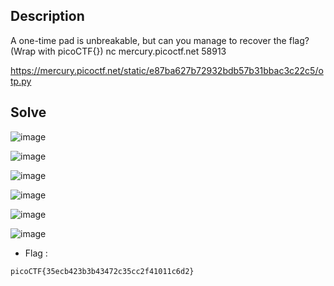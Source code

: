 ## Description

A one-time pad is unbreakable, but can you manage to recover the flag? (Wrap with picoCTF{}) nc mercury.picoctf.net 58913

https://mercury.picoctf.net/static/e87ba627b72932bdb57b31bbac3c22c5/otp.py

## Solve

![image](https://github.com/user-attachments/assets/b95b290c-8ae3-41d1-b5e7-c67e45855e2c)

![image](https://github.com/user-attachments/assets/35c95ff6-fb42-45f7-b273-111d76a73c53)

![image](https://github.com/user-attachments/assets/cefa1f95-d9dd-4848-8dd9-31d49419b3fe)

![image](https://github.com/user-attachments/assets/2a664407-eda8-4c7d-aabb-6de8cde696c5)

![image](https://github.com/user-attachments/assets/2068d5b3-b518-46c2-a557-c27b1c7f9b3a)

![image](https://github.com/user-attachments/assets/3cede618-f050-4e1b-8ab9-670725caf18f)

- Flag :

`
picoCTF{35ecb423b3b43472c35cc2f41011c6d2}
`
